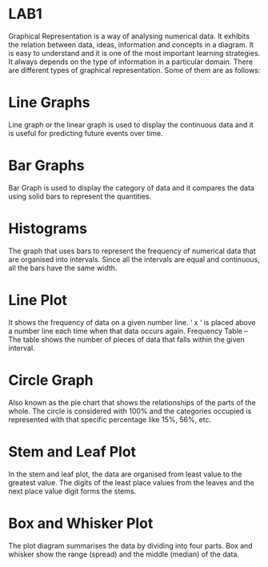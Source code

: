 # LAB1
Graphical Representation is a way of analysing numerical data. It exhibits the relation between data, ideas, information and concepts in a diagram. It is easy to understand and it is one of the most important learning strategies. It always depends on the type of information in a particular domain. There are different types of graphical representation. Some of them are as follows:

# Line Graphs
Line graph or the linear graph is used to display the continuous data and it is useful for predicting future events over time.
# Bar Graphs
Bar Graph is used to display the category of data and it compares the data using solid bars to represent the quantities.
# Histograms
The graph that uses bars to represent the frequency of numerical data that are organised into intervals. Since all the intervals are equal and continuous, all the bars have the same width.
# Line Plot
It shows the frequency of data on a given number line. ‘ x ‘ is placed above a number line each time when that data occurs again.
Frequency Table – The table shows the number of pieces of data that falls within the given interval.
# Circle Graph
Also known as the pie chart that shows the relationships of the parts of the whole. The circle is considered with 100% and the categories occupied is represented with that specific percentage like 15%, 56%, etc.
# Stem and Leaf Plot
In the stem and leaf plot, the data are organised from least value to the greatest value. The digits of the least place values from the leaves and the next place value digit forms the stems.
# Box and Whisker Plot
The plot diagram summarises the data by dividing into four parts. Box and whisker show the range (spread) and the middle (median) of the data.
